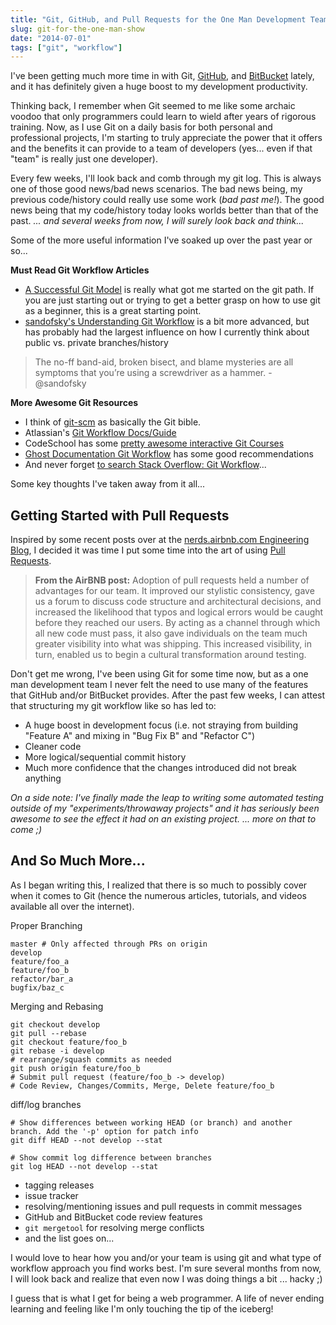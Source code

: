 ```yaml
---
title: "Git, GitHub, and Pull Requests for the One Man Development Team"
slug: git-for-the-one-man-show
date: "2014-07-01"
tags: ["git", "workflow"]
---
```


I've been getting much more time in with Git, [GitHub](https://github.com/), and [BitBucket](https://bitbucket.org/) lately, and it has definitely given a huge boost to my development productivity.

Thinking back, I remember when Git seemed to me like some archaic voodoo that only programmers could learn to wield after years of rigorous training. Now, as I use Git on a daily basis for both personal and professional projects, I'm starting to truly appreciate the power that it offers and the benefits it can provide to a team of developers (yes... even if that "team" is really just one developer).

Every few weeks, I'll look back and comb through my git log. This is always one of those good news/bad news scenarios. The bad news being, my previous code/history could really use some work (*bad past me!*). The good news being that my code/history today looks worlds better than that of the past. *... and several weeks from now, I will surely look back and think...*

Some of the more useful information I've soaked up over the past year or so...

**Must Read Git Workflow Articles**

- [A Successful Git Model](http://nvie.com/posts/a-successful-git-branching-model/) is really what got me started on the git path. If you are just starting out or trying to get a better grasp on how to use git as a beginner, this is a great starting point.
- [sandofsky's Understanding Git Workflow](https://sandofsky.com/blog/git-workflow.html) is a bit more advanced, but has probably had the largest influence on how I currently think about public vs. private branches/history

> The no-ff band-aid, broken bisect, and blame mysteries are all symptoms that you’re using a screwdriver as a hammer. - @sandofsky

**More Awesome Git Resources**

- I think of [git-scm](http://git-scm.com/documentation) as basically the Git bible.
- Atlassian's [Git Workflow Docs/Guide](https://www.atlassian.com/git/workflows)
- CodeSchool has some [pretty awesome interactive Git Courses](https://www.codeschool.com/paths/electives)
- [Ghost Documentation Git Workflow](https://github.com/TryGhost/Ghost/wiki/Git-workflow) has some good recommendations
- And never forget [to search Stack Overflow: Git Workflow](http://stackoverflow.com/search?tab=votes&q=git%20workflow)...

Some key thoughts I've taken away from it all...

## Getting Started with Pull Requests

Inspired by some recent posts over at the [nerds.airbnb.com Engineering Blog](http://nerds.airbnb.com/testing-at-airbnb/), I decided it was time I put some time into the art of using [Pull Requests](https://help.github.com/articles/using-pull-requests).

> **From the AirBNB post:**  Adoption of pull requests held a number of advantages for our team. It improved our stylistic consistency, gave us a forum to discuss code structure and architectural decisions, and increased the likelihood that typos and logical errors would be caught before they reached our users. By acting as a channel through which all new code must pass, it also gave individuals on the team much greater visibility into what was shipping. This increased visibility, in turn, enabled us to begin a cultural transformation around testing.

Don't get me wrong, I've been using Git for some time now, but as a one man development team I never felt the need to use many of the features that GitHub and/or BitBucket provides. After the past few weeks, I can attest that structuring my git workflow like so has led to:

- A huge boost in development focus (i.e. not straying from building "Feature A" and mixing in "Bug Fix B" and "Refactor C")
- Cleaner code
- More logical/sequential commit history
- Much more confidence that the changes introduced did not break anything 

*On a side note: I've finally made the leap to writing some automated testing outside of my "experiments/throwaway projects" and it has seriously been awesome to see the effect it had on an existing project. ... more on that to come ;)*

## And So Much More... 

As I began writing this, I realized that there is so much to possibly cover when it comes to Git (hence the numerous articles, tutorials, and videos available all over the internet). 

Proper Branching

```language-bash
master # Only affected through PRs on origin
develop
feature/foo_a
feature/foo_b
refactor/bar_a
bugfix/baz_c
```

Merging and Rebasing

```language-bash
git checkout develop
git pull --rebase
git checkout feature/foo_b
git rebase -i develop
# rearrange/squash commits as needed
git push origin feature/foo_b
# Submit pull request (feature/foo_b -> develop)
# Code Review, Changes/Commits, Merge, Delete feature/foo_b
```

diff/log branches

```language-bash
# Show differences between working HEAD (or branch) and another branch. Add the '-p' option for patch info
git diff HEAD --not develop --stat

# Show commit log difference between branches
git log HEAD --not develop --stat

```

* tagging releases
* issue tracker
* resolving/mentioning issues and pull requests in commit messages
* GitHub and BitBucket code review features
* `git mergetool` for resolving merge conflicts
* and the list goes on...


I would love to hear how you and/or your team is using git and what type of workflow approach you find works best. I'm sure several months from now, I will look back and realize that even now I was doing things a bit ... hacky ;)

I guess that is what I get for being a web programmer. A life of never ending learning and feeling like I'm only touching the tip of the iceberg!  
